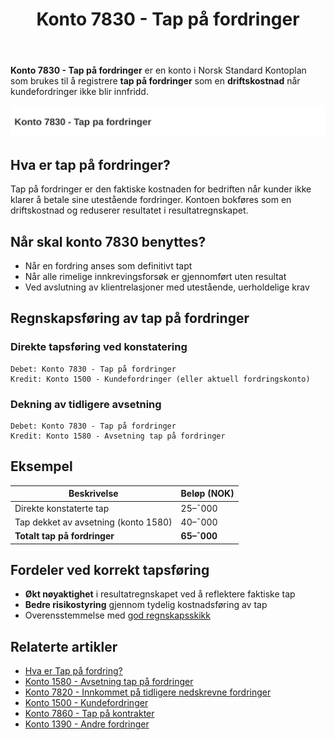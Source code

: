 ﻿---
title: "Konto 7830 - Tap på fordringer"
seoTitle: "7830-tap-pa-fordringer"
meta_description: '**Konto 7830 - Tap på fordringer** er en konto i Norsk Standard Kontoplan som brukes til å registrere **tap på fordringer** som en **driftskostnad** når kun...'
slug: 7830-tap-pa-fordringer
type: blog
layout: pages/single
---

**Konto 7830 - Tap på fordringer** er en konto i Norsk Standard Kontoplan som brukes til å registrere **tap på fordringer** som en **driftskostnad** når kundefordringer ikke blir innfridd.

![Illustrasjon av konto 7830 tap pa fordringer](7830-tap-pa-fordringer-image.svg)

## Hva er tap på fordringer?

Tap på fordringer er den faktiske kostnaden for bedriften når kunder ikke klarer å betale sine utestående fordringer. Kontoen bokføres som en driftskostnad og reduserer resultatet i resultatregnskapet.

## Når skal konto 7830 benyttes?

* Når en fordring anses som definitivt tapt
* Når alle rimelige innkrevingsforsøk er gjennomført uten resultat
* Ved avslutning av klientrelasjoner med utestående, uerholdelige krav

## Regnskapsføring av tap på fordringer

### Direkte tapsføring ved konstatering

```plaintext
Debet: Konto 7830 - Tap på fordringer
Kredit: Konto 1500 - Kundefordringer (eller aktuell fordringskonto)
```

### Dekning av tidligere avsetning

```plaintext
Debet: Konto 7830 - Tap på fordringer
Kredit: Konto 1580 - Avsetning tap på fordringer
```

## Eksempel

| Beskrivelse                         | Beløp (NOK)    |
|-------------------------------------|----------------|
| Direkte konstaterte tap             |  25–¯000        |
| Tap dekket av avsetning (konto 1580)|  40–¯000        |
| **Totalt tap på fordringer**        | **65–¯000**     |

## Fordeler ved korrekt tapsføring

* **Økt nøyaktighet** i resultatregnskapet ved å reflektere faktiske tap
* **Bedre risikostyring** gjennom tydelig kostnadsføring av tap
* Overensstemmelse med [god regnskapsskikk](/blogs/regnskap/god-regnskapsskikk "God regnskapsskikk - prinsipper og retningslinjer")

## Relaterte artikler

* [Hva er Tap på fordring?](/blogs/regnskap/tap-pa-fordring "Tap på fordring - regnskapsmessig behandling av fordringer som ikke kan innkreves")
* [Konto 1580 - Avsetning tap på fordringer](/blogs/kontoplan/1580-avsetning-tap-pa-fordringer "Konto 1580 - Avsetning tap på fordringer")
* [Konto 7820 - Innkommet på tidligere nedskrevne fordringer](/blogs/kontoplan/7820-innkommet-pa-tidligere-nedskrevne-fordringer "Konto 7820 - Innkommet på tidligere nedskrevne fordringer")
* [Konto 1500 - Kundefordringer](/blogs/kontoplan/1500-kundefordringer "Konto 1500 - Kundefordringer")
* [Konto 7860 - Tap på kontrakter](/blogs/kontoplan/7860-tap-pa-kontrakter "Konto 7860 - Tap på kontrakter")
* [Konto 1390 - Andre fordringer](/blogs/kontoplan/1390-andre-fordringer "Konto 1390 - Andre fordringer")






